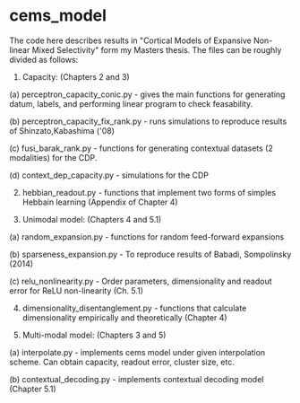 # cems_model

The code here describes results in "Cortical Models of Expansive Non-linear Mixed Selectivity" form my Masters thesis. The files can be roughly divided as follows:

1. Capacity: (Chapters 2 and 3)

 (a) perceptron_capacity_conic.py - gives the main functions for generating datum, labels, and performing linear program to check feasability.
 
 (b) perceptron_capacity_fix_rank.py - runs simulations to reproduce results of Shinzato,Kabashima ('08)
 
 (c) fusi_barak_rank.py - functions for generating contextual datasets (2 modalities) for the CDP.
 
 (d) context_dep_capacity.py - simulations for the CDP
 
2. hebbian_readout.py - functions that implement two forms of simples Hebbain learning (Appendix of Chapter 4)
 
3. Unimodal model: (Chapters 4 and 5.1)

 (a) random_expansion.py - functions for random feed-forward expansions
 
 (b) sparseness_expansion.py -  To reproduce results of Babadi, Sompolinsky (2014)
 
 (c) relu_nonlinearity.py - Order parameters, dimensionality and readout error for ReLU non-linearity (Ch. 5.1)
 
4. dimensionality_disentanglement.py - functions that calculate dimensionality empirically and theoretically (Chapter 4)

5. Multi-modal model: (Chapters 3 and 5)

  (a) interpolate.py - implements cems model under given interpolation scheme. Can obtain capacity, readout error, cluster size, etc.
  
  (b) contextual_decoding.py - implements contextual decoding model (Chapter 5.1)
